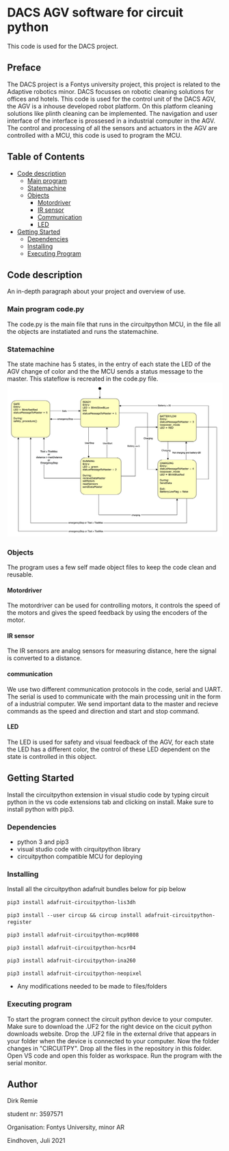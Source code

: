 # DACS AGV software for circuit python 

This code is used for the DACS project. 

## Preface
The DACS project is a Fontys university project, this project is related to the Adaptive robotics minor. DACS focusses on robotic cleaning solutions for offices and hotels. This code is used for the control unit of the DACS AGV, the AGV is a inhouse developed robot platform. On this platform cleaning solutions like plinth cleaning can be implemented. The navigation and user interface of the interface is prossesed in a industrial computer in the AGV. The control and processing of all the sensors and actuators in the AGV are controlled with a MCU, this code is used to program the MCU. 
 
## Table of Contents
- [Code description](#code-description)
    - [Main program](#main-program-code.py)
    - [Statemachine](#statemachine)
    - [Objects](#objects)
        - [Motordriver](#motordriver)
        - [IR sensor](#ir-sensor)
        - [Communication](#communication)
        - [LED](#led)
- [Getting Started](#getting-started)
    - [Dependencies](#dependencies)
    - [Installing](#installing)
    - [Executing Program](#executing-program)

## Code description

An in-depth paragraph about your project and overview of use.

### Main program code.py
The code.py is the main file that runs in the circuitpython MCU, in the file all the objects are instatiated and runs the statemachine.

### Statemachine
The state machine has 5 states, in the entry of each state the LED of the AGV change of color and the the MCU sends a status message to the master. This stateflow is recreated in the code.py file.
![alt text](https://github.com/fontysrobotics/AGV_control_ROS_MCU/blob/master/StateMachineMCU.png?raw=true)

### Objects
The program uses a few self made object files to keep the code clean and reusable. 

#### Motordriver
The motordriver can be used for controlling motors, it controls the speed of the motors and gives the speed feedback by using the encoders of the motor.

#### IR sensor
The IR sensors are analog sensors for measuring distance, here the signal is converted to a distance.

#### communication
We use two different communication protocols in the code, serial and UART. The serial is used to communicate with the main processing unit in the form of a industrial computer. We send important data to the master and recieve commands as the speed and direction and start and stop command. 

#### LED
The LED is used for safety and visual feedback of the AGV, for each state the LED has a different color, the control of these LED dependent on the state is controlled in this object.

## Getting Started
Install the circuitpython extension in visual studio code by typing circuit python in the vs code extensions tab and clicking on install. Make sure to install python with pip3.

### Dependencies

* python 3 and pip3 
* visual studio code with cirquitpython library
* circuitpython compatible MCU for deploying

### Installing
Install all the circuitpython adafruit bundles below for pip below 
```
pip3 install adafruit-circuitpython-lis3dh
```
```
pip3 install --user circup && circup install adafruit-circuitpython-register
```
```
pip3 install adafruit-circuitpython-mcp9808
```
```
pip3 install adafruit-circuitpython-hcsr04
```
```
pip3 install adafruit-circuitpython-ina260
```
```
pip3 install adafruit-circuitpython-neopixel
```
* Any modifications needed to be made to files/folders

### Executing program

To start the program connect the circuit python device to your computer. Make sure to download the .UF2 for the right device on the cicuit python downloads website. Drop the .UF2 file in the external drive that appears in your folder when the device is connected to your computer. Now the folder changes in "CIRCUITPY". Drop all the files in the repository in this folder. Open VS code and open this folder as workspace. Run the program with the serial monitor.

## Author
Dirk Remie 

student nr: 3597571

Organisation: Fontys University, minor AR 

Eindhoven, Juli 2021

